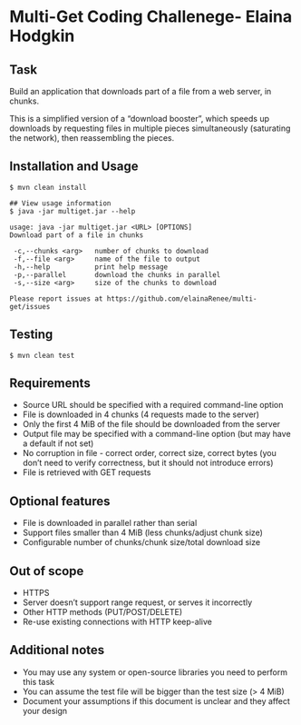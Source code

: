 # Multi-Get Coding Challenege- Elaina Hodgkin

## Task
Build an application that downloads part of a file from a web server, in chunks.

This is a simplified version of a “download booster”, which speeds up downloads by requesting files in multiple pieces simultaneously (saturating the network), then reassembling the pieces.
## Installation and Usage
```
$ mvn clean install 

## View usage information
$ java -jar multiget.jar --help

usage: java -jar multiget.jar <URL> [OPTIONS]
Download part of a file in chunks

 -c,--chunks <arg>   number of chunks to download
 -f,--file <arg>     name of the file to output
 -h,--help           print help message
 -p,--parallel       download the chunks in parallel
 -s,--size <arg>     size of the chunks to download

Please report issues at https://github.com/elainaRenee/multi-get/issues
```
## Testing
```
$ mvn clean test
```
## Requirements
* Source URL should be specified with a required command-line option
* File is downloaded in 4 chunks (4 requests made to the server)
* Only the first 4 MiB of the file should be downloaded from the server
* Output file may be specified with a command-line option (but may have a default if not set)
* No corruption in file - correct order, correct size, correct bytes (you don’t need to verify correctness, but it should not introduce errors)
* File is retrieved with GET requests

## Optional features
* File is downloaded in parallel rather than serial
* Support files smaller than 4 MiB (less chunks/adjust chunk size)
* Configurable number of chunks/chunk size/total download size

## Out of scope
* HTTPS
* Server doesn’t support range request, or serves it incorrectly
* Other HTTP methods (PUT/POST/DELETE)
* Re-use existing connections with HTTP keep-alive

## Additional notes
* You may use any system or open-source libraries you need to perform this task
* You can assume the test file will be bigger than the test size (> 4 MiB)
* Document your assumptions if this document is unclear and they affect your design
